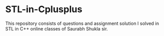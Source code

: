 # STL-in-Cplusplus
This repository consists of questions and assignment solution I solved in STL in C++ online classes of Saurabh Shukla sir.
